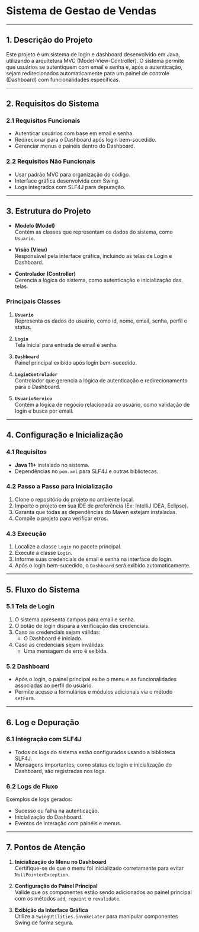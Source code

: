 # **Sistema de Gestao de Vendas**  

---

## **1. Descrição do Projeto**  
Este projeto é um sistema de login e dashboard desenvolvido em Java, utilizando a arquitetura MVC (Model-View-Controller). O sistema permite que usuários se autentiquem com email e senha e, após a autenticação, sejam redirecionados automaticamente para um painel de controle (Dashboard) com funcionalidades específicas.  

---

## **2. Requisitos do Sistema**  

### **2.1 Requisitos Funcionais**  
- Autenticar usuários com base em email e senha.  
- Redirecionar para o Dashboard após login bem-sucedido.  
- Gerenciar menus e painéis dentro do Dashboard.  

### **2.2 Requisitos Não Funcionais**  
- Usar padrão MVC para organização do código.  
- Interface gráfica desenvolvida com Swing.  
- Logs integrados com SLF4J para depuração.  

---

## **3. Estrutura do Projeto**  

- **Modelo (Model)**  
  Contém as classes que representam os dados do sistema, como `Usuario`.  

- **Visão (View)**  
  Responsável pela interface gráfica, incluindo as telas de Login e Dashboard.  

- **Controlador (Controller)**  
  Gerencia a lógica do sistema, como autenticação e inicialização das telas.  

### **Principais Classes**  
1. **`Usuario`**  
   Representa os dados do usuário, como id, nome, email, senha, perfil e status.

2. **`Login`**  
   Tela inicial para entrada de email e senha.  

3. **`Dashboard`**  
   Painel principal exibido após login bem-sucedido.  

4. **`LoginControlador`**  
   Controlador que gerencia a lógica de autenticação e redirecionamento para o Dashboard.  

5. **`UsuarioServico`**  
   Contém a lógica de negócio relacionada ao usuário, como validação de login e busca por email.  

---

## **4. Configuração e Inicialização**  

### **4.1 Requisitos**  
- **Java 11+** instalado no sistema.  
- Dependências no `pom.xml` para SLF4J e outras bibliotecas.  

### **4.2 Passo a Passo para Inicialização**  
1. Clone o repositório do projeto no ambiente local.  
2. Importe o projeto em sua IDE de preferência (Ex: IntelliJ IDEA, Eclipse).  
3. Garanta que todas as dependências do Maven estejam instaladas.  
4. Compile o projeto para verificar erros.  

### **4.3 Execução**  
1. Localize a classe `Login` no pacote principal.  
2. Execute a classe `Login`.  
3. Informe suas credenciais de email e senha na interface do login.  
4. Após o login bem-sucedido, o `Dashboard` será exibido automaticamente.  

---

## **5. Fluxo do Sistema**  

### **5.1 Tela de Login**  
1. O sistema apresenta campos para email e senha.  
2. O botão de login dispara a verificação das credenciais.  
3. Caso as credenciais sejam válidas:
   - O Dashboard é iniciado.  
4. Caso as credenciais sejam inválidas:
   - Uma mensagem de erro é exibida.  

### **5.2 Dashboard**  
- Após o login, o painel principal exibe o menu e as funcionalidades associadas ao perfil do usuário.  
- Permite acesso a formulários e módulos adicionais via o método `setForm`.  

---

## **6. Log e Depuração**  

### **6.1 Integração com SLF4J**  
- Todos os logs do sistema estão configurados usando a biblioteca SLF4J.  
- Mensagens importantes, como status de login e inicialização do Dashboard, são registradas nos logs.  

### **6.2 Logs de Fluxo**  
Exemplos de logs gerados:  
- Sucesso ou falha na autenticação.  
- Inicialização do Dashboard.  
- Eventos de interação com painéis e menus.  

---

## **7. Pontos de Atenção**  

1. **Inicialização do Menu no Dashboard**  
   Certifique-se de que o menu foi inicializado corretamente para evitar `NullPointerException`.  

2. **Configuração do Painel Principal**  
   Valide que os componentes estão sendo adicionados ao painel principal com os métodos `add`, `repaint` e `revalidate`.  

3. **Exibição da Interface Gráfica**  
   Utilize a `SwingUtilities.invokeLater` para manipular componentes Swing de forma segura.  

